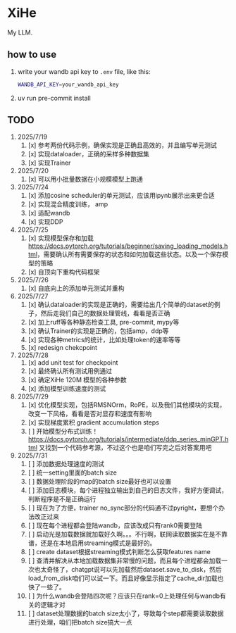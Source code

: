 # XiHe

My LLM.

## how to use

1. write your wandb api key to `.env` file, like this:

   ```bash
   WANDB_API_KEY=your_wandb_api_key
   ```

2. uv run pre-commit install

## TODO

1. 2025/7/19
   1. [x] 参考两份代码示例，确保实现是正确且高效的，并且编写单元测试
   2. [x] 实现dataloader，正确的采样多种数据集
   3. [x] 实现Trainer
2. 2025/7/20
   1. [x] 可以用小批量数据在小规模模型上跑通
3. 2025/7/24
   1. [x] 添加cosine scheduler的单元测试，应该用ipynb展示出来更合适
   2. [x] 实现混合精度训练， amp
   3. [x] 适配wandb
   4. [x] 实现DDP
4. 2025/7/25
   1. [x] 实现模型保存和加载 <https://docs.pytorch.org/tutorials/beginner/saving_loading_models.html>，需要确认所有需要保存的状态和如何加载这些状态。以及一个保存模型的策略
   2. [x] 自顶向下重构代码框架
5. 2025/7/26
   1. [x] 自底向上的添加单元测试并重构
6. 2025/7/27
   1. [x] 确认dataloader的实现是正确的，需要给出几个简单的dataset的例子，然后走我们自己的数据处理管线，看看是否正确
   2. [x] 加上ruff等各种静态检查工具, pre-commit, mypy等
   3. [x] 确认Trainer的实现是正确的，包括amp，ddp等
   4. [x] 实现各种metrics的统计，比如处理token的速率等等
   5. [x] redesign chekcpoint
7. 2025/7/28
   1. [x] add unit test for checkpoint
   2. [x] 最终确认所有测试用例通过
   3. [x] 确定XiHe 120M 模型的各种参数
   4. [x] 添加模型训练速度的测试
8. 2025/7/29
   1. [x] 优化模型实现，包括RMSNOrm，RoPE，以及我们其他模块的实现，改变一下风格，看看是否对显存和速度有影响
   2. [x] 实现梯度累积 gradient accumulation steps
   3. [ ] 开始模型分布式训练！<https://docs.pytorch.org/tutorials/intermediate/ddp_series_minGPT.html> 又找到一个代码参考源，不过这个也是咱们写完之后对答案用吧
9. 2025/7/31
   1. [ ] 添加数据处理速度的测试
   2. [ ] 统一setting里面的batch size
   3. [ ] 数据处理阶段的map的batch size最好也可以设置
   4. [ ] 添加日志模块，每个进程独立输出到自己的日志文件，我好方便调试，判断程序是不是正确运行
   5. [ ] 现在为了方便，trainer no_sync部分的代码通不过pyright，要想个办法改正过来
   6. [ ] 现在每个进程都会登陆wandb，应该改成只有rank0需要登陆
   7. [ ] 启动光是加载数据就加载好久啊。。。不行啊，联网读取数据实在是不靠谱，还是在本地启用streaming模式是最好的。
   8. [ ] create dataset根据streaming模式判断怎么获取features name
   9. [ ] 查清并解决从本地加载数据集非常慢的问题，而且每个进程都会加载一次也太奇怪了，chatgpt说可以先加载然后dataset.save_to_disk，然后load_from_disk咱们可以试一下。而且好像显示指定了cache_dir加载也快了一些了。
   10. [ ] 为什么wandb会登陆四次呢？应该只在rank=0上处理任何与wandb有关的逻辑才对
   11. [ ] dataset处理数据的batch size太小了，导致每个step都需要读取数据进行处理，咱们把batch size搞大一点
